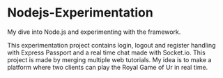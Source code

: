 # Nodejs-Experimentation
My dive into Node.js and experimenting with the framework.

This experimentation project contains login, logout and register handling with Express Passport and a real time chat made with Socket.io.
This project is made by merging multiple web tutorials. My idea is to make a platform where two clients can play the Royal Game of Ur in real time. 
